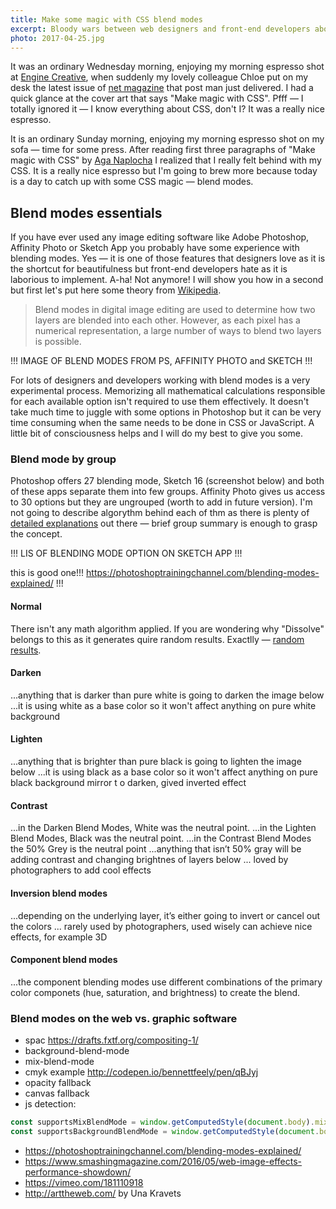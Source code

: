 ```yaml
---
title: Make some magic with CSS blend modes
excerpt: Bloody wars between web designers and front-end developers about blending modes. These times are over — thanks to the power of CSS!
photo: 2017-04-25.jpg
---
```


It was an ordinary Wednesday morning, enjoying my morning espresso shot at [Engine Creative](https://twitter.com/enginecreative), when suddenly my lovely colleague Chloe put on my desk the latest issue of [net magazine](https://twitter.com/netmag) that post man just delivered. I had a quick glance at the cover art that says "Make magic with CSS". Pfff — I totally ignored it — I know everything about CSS, don't I? It was a really nice espresso.

It is an ordinary Sunday morning, enjoying my morning espresso shot on my sofa —  time for some press. After reading first three paragraphs of "Make magic with CSS" by [Aga Naplocha](https://twitter.com/aganaplocha) I realized that I really felt behind with my CSS. It is a really nice espresso but I'm going to brew more because today is a day to catch up with some CSS magic — blend modes.

## Blend modes essentials

If you have ever used any image editing software like Adobe Photoshop, Affinity Photo or Sketch App you probably have some experience with blending modes. Yes — it is one of those features that designers love as it is the shortcut for beautifulness but front-end developers hate as it is laborious to implement. A-ha! Not anymore! I will show you how in a second but first let's put here some theory from [Wikipedia](https://en.wikipedia.org/wiki/Blend_modes).

> Blend modes in digital image editing are used to determine how two layers are blended into each other. However, as each pixel has a numerical representation, a large number of ways to blend two layers is possible.

!!! IMAGE OF BLEND MODES FROM PS, AFFINITY PHOTO and SKETCH !!!

For lots of designers and developers working with blend modes is a very experimental process. Memorizing all mathematical calculations responsible for each available option isn't required to use them effectively. It doesn't take much time to juggle with some options in Photoshop but it can be very time consuming when the same needs to be done in CSS or JavaScript. A little bit of consciousness helps and I will do my best to give you some.

### Blend mode by group

Photoshop offers 27 blending mode, Sketch 16 (screenshot below) and both of these apps separate them into few groups. Affinity Photo gives us access to 30 options but they are ungrouped (worth to add in future version). I'm not going to describe algorythm behind each of thm as there is plenty of [detailed explanations](https://photoshoptrainingchannel.com/blending-modes-explained/) out there — brief group summary is enough to grasp the concept.

!!! LIS OF BLENDING MODE OPTION ON SKETCH APP !!!

this is good one!!!
https://photoshoptrainingchannel.com/blending-modes-explained/ !!!

#### Normal

There isn't any math algorithm applied. If you are wondering why "Dissolve" belongs to this as it generates quire random results. Exactlly — [random results](https://en.wikipedia.org/wiki/Blend_modes#Dissolve).

#### Darken 

...anything that is darker than pure white is going to darken the image below
...it is using white as a base color so it won't affect anything on pure white background


#### Lighten 

...anything that is brighter than pure black is going to lighten the image below
...it is using black as a base color so it won't affect anything on pure black background
mirror t o darken, gived inverted effect

#### Contrast

...in the Darken Blend Modes, White was the neutral point.
...in the Lighten Blend Modes, Black was the neutral point.
...in the Contrast Blend Modes the 50% Grey is the neutral point
...anything that isn’t 50% gray will be adding contrast and changing brightnes  of  layers below
... loved by photographers to add cool effects

#### Inversion blend modes

...depending on the underlying layer, it’s either going to invert or cancel out the colors
... rarely used by photographers, used wisely can achieve nice effects, for example 3D

#### Component blend modes

...the component blending modes use different combinations of the primary color componets (hue, saturation, and brightness) to create the blend.








### Blend modes on the web vs. graphic software

- spac https://drafts.fxtf.org/compositing-1/
- background-blend-mode
- mix-blend-mode
- cmyk example http://codepen.io/bennettfeely/pen/qBJyj
- opacity fallback
- canvas fallback
- js detection:

```js
const supportsMixBlendMode = window.getComputedStyle(document.body).mixBlendMode;
const supportsBackgroundBlendMode = window.getComputedStyle(document.body).backgroundBlendMode;
```

- https://photoshoptrainingchannel.com/blending-modes-explained/
- https://www.smashingmagazine.com/2016/05/web-image-effects-performance-showdown/
- https://vimeo.com/181110918
- http://arttheweb.com/ by Una Kravets
